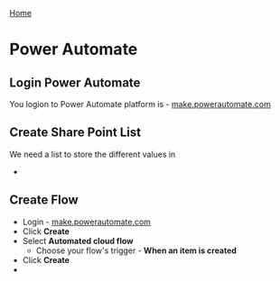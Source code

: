 [Home](../README.md)

# Power Automate

## Login Power Automate
You logion to Power Automate platform is - [make.powerautomate.com](https://make.powerautomate.com/)


## Create Share Point List
We need a list to store the different values in

- 

## Create Flow

- Login - [make.powerautomate.com](https://make.powerautomate.com/)
- Click **Create**
- Select **Automated cloud flow**
    - Choose your flow's trigger - **When an item is created**
- Click **Create**
- 
